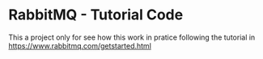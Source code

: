 # RabbitMQ - Tutorial Code
This a project only for see how this work in pratice following the tutorial in https://www.rabbitmq.com/getstarted.html
